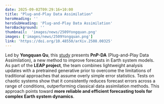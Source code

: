 ```yaml
---
date: 2025-09-02T09:29:16+10:00
title: "Plug-and-Play Data Assimilation"
heroHeading: ''
heroSubHeading: 'Plug-and-Play Data Assimilation'
heroBackground: ''
thumbnail:  'images/news/2509Yongquan.png'
images: ['images/news/2509Yongquan.png']
link: 'https://doi.org/10.48550/arXiv.2508.00325'
---
```


Led by **Yongquan Qu**, this [study](https://doi.org/10.48550/arXiv.2508.00325) presents **PnP-DA** (Plug-and-Play Data Assimilation), a new method to improve forecasts in Earth system models. As part of the **LEAP project**, the team combines lightweight analysis updates with a pretrained generative prior to overcome the limitations of traditional approaches that assume overly simple error statistics. Tests on chaotic systems show that it consistently reduces forecast errors across a range of conditions, outperforming classical data assimilation methods. This approach points toward **more reliable and efficient forecasting tools for complex Earth system dynamics**.